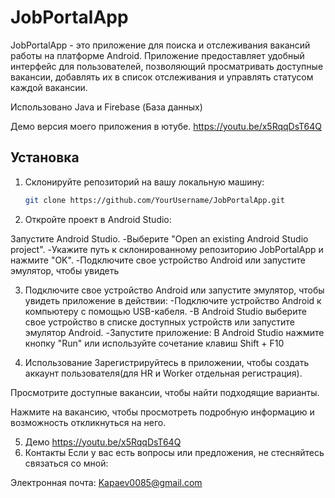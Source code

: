 # JobPortalApp

JobPortalApp - это приложение для поиска и отслеживания вакансий работы на платформе Android. Приложение предоставляет удобный интерфейс для пользователей, позволяющий просматривать доступные вакансии, добавлять их в список отслеживания и управлять статусом каждой вакансии.

Использовано Java и Firebase (База данных)

Демо версия моего приложения в ютубе.
https://youtu.be/x5RqqDsT64Q

## Установка

1. Склонируйте репозиторий на вашу локальную машину:

   ```bash
   git clone https://github.com/YourUsername/JobPortalApp.git
2. Откройте проект в Android Studio:

Запустите Android Studio.
-Выберите "Open an existing Android Studio project".
-Укажите путь к склонированному репозиторию JobPortalApp и нажмите "OK".
-Подключите свое устройство Android или запустите эмулятор, чтобы увидеть 


3. Подключите свое устройство Android или запустите эмулятор, чтобы увидеть приложение в действии:
-Подключите устройство Android к компьютеру с помощью USB-кабеля.
-В Android Studio выберите свое устройство в списке доступных устройств или запустите эмулятор Android.
-Запустите приложение:
В Android Studio нажмите кнопку "Run" или используйте сочетание клавиш Shift + F10

4. Использование
Зарегистрируйтесь в приложении, чтобы создать аккаунт пользователя(для HR и Worker отдельная регистрация).

Просмотрите доступные вакансии, чтобы найти подходящие варианты.

Нажмите на вакансию, чтобы просмотреть подробную информацию и возможность откликнуться на него.

5. Демо
https://youtu.be/x5RqqDsT64Q
6. Контакты
Если у вас есть вопросы или предложения, не стесняйтесь связаться со мной:

Электронная почта: Kapaev0085@gmail.com


